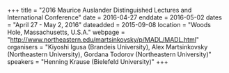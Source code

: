 +++
title = "2016 Maurice Auslander Distinguished Lectures and International Conference"
date = 2016-04-27
enddate = 2016-05-02
dates = "April 27 - May 2, 2016"
dateadded = 2015-09-08
location = "Woods Hole, Massachusetts, U.S.A."
webpage = "http://www.northeastern.edu/martsinkovsky/p/MADL/MADL.html"
organisers = "Kiyoshi Igusa (Brandeis University), Alex Martsinkovsky (Northeastern University), Gordana Todorov (Northeastern University)"
speakers = "Henning Krause (Bielefeld University)"
+++
